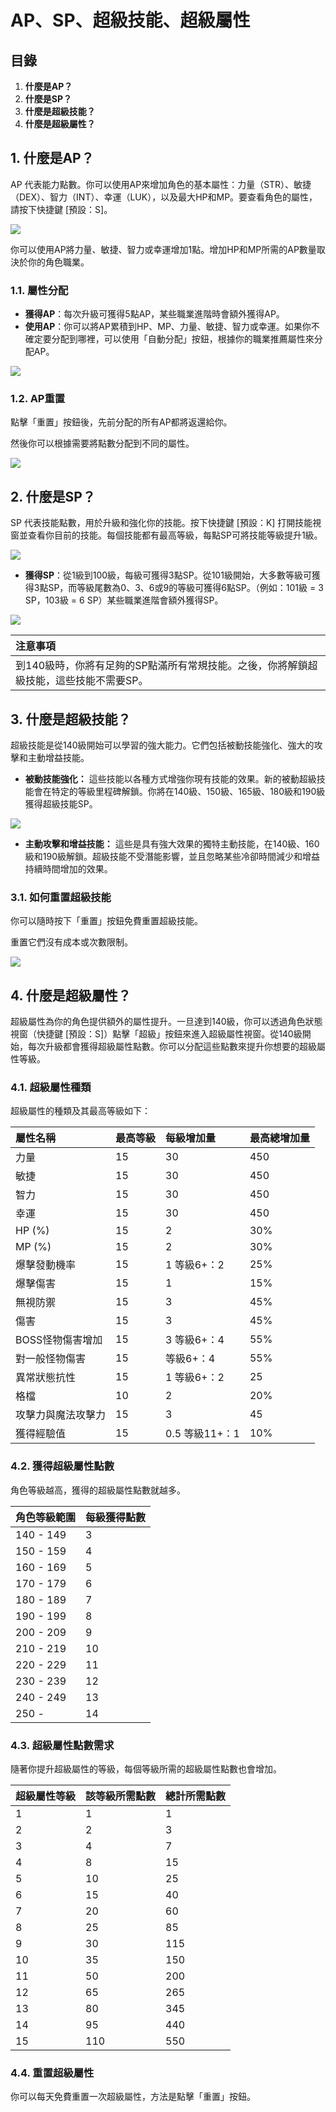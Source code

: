 # AP、SP、超級技能、超級屬性
## 目錄
1.  **什麼是AP？**
2.  **什麼是SP？**
3.  **什麼是超級技能？**
4.  **什麼是超級屬性？**
## 1. 什麼是AP？

AP 代表能力點數。你可以使用AP來增加角色的基本屬性：力量（STR）、敏捷（DEX）、智力（INT）、幸運（LUK），以及最大HP和MP。要查看角色的屬性，請按下快捷鍵 \[預設：S]。

![](/images/msn-101/beginners-guide/skill-and-rune/image_1747236301315_830.png)

你可以使用AP將力量、敏捷、智力或幸運增加1點。增加HP和MP所需的AP數量取決於你的角色職業。

### 1.1. 屬性分配
*   **獲得AP**：每次升級可獲得5點AP，某些職業進階時會額外獲得AP。
*   **使用AP**：你可以將AP累積到HP、MP、力量、敏捷、智力或幸運。如果你不確定要分配到哪裡，可以使用「自動分配」按鈕，根據你的職業推薦屬性來分配AP。

![](/images/msn-101/beginners-guide/skill-and-rune/image_1747236301315_731.png)

### 1.2. AP重置

點擊「重置」按鈕後，先前分配的所有AP都將返還給你。

然後你可以根據需要將點數分配到不同的屬性。

![](/images/msn-101/beginners-guide/skill-and-rune/image_1747236301315_311.png)

## 2. 什麼是SP？

SP 代表技能點數，用於升級和強化你的技能。按下快捷鍵 \[預設：K] 打開技能視窗並查看你目前的技能。每個技能都有最高等級，每點SP可將技能等級提升1級。

![](/images/msn-101/beginners-guide/skill-and-rune/image_1747236301315_175.png)

*   **獲得SP**：從1級到100級，每級可獲得3點SP。從101級開始，大多數等級可獲得3點SP，而等級尾數為0、3、6或9的等級可獲得6點SP。（例如：101級 = 3 SP，103級 = 6 SP）某些職業進階會額外獲得SP。

![](/images/msn-101/beginners-guide/skill-and-rune/image_1747236301316_95.png)

| 注意事項 |
|:---|
| 到140級時，你將有足夠的SP點滿所有常規技能。之後，你將解鎖超級技能，這些技能不需要SP。 |

## 3. 什麼是超級技能？

超級技能是從140級開始可以學習的強大能力。它們包括被動技能強化、強大的攻擊和主動增益技能。

*   **被動技能強化：** 這些技能以各種方式增強你現有技能的效果。新的被動超級技能會在特定的等級里程碑解鎖。你將在140級、150級、165級、180級和190級獲得超級技能SP。

![](/images/msn-101/beginners-guide/skill-and-rune/image_1747236301316_57.png)

*   **主動攻擊和增益技能：** 這些是具有強大效果的獨特主動技能，在140級、160級和190級解鎖。超級技能不受潛能影響，並且忽略某些冷卻時間減少和增益持續時間增加的效果。
### 3.1. 如何重置超級技能

你可以隨時按下「重置」按鈕免費重置超級技能。

重置它們沒有成本或次數限制。

![](/images/msn-101/beginners-guide/skill-and-rune/image_1747236301316_716.png)

## 4. 什麼是超級屬性？

超級屬性為你的角色提供額外的屬性提升。一旦達到140級，你可以透過角色狀態視窗（快捷鍵 \[預設：S]）點擊「超級」按鈕來進入超級屬性視窗。從140級開始，每次升級都會獲得超級屬性點數。你可以分配這些點數來提升你想要的超級屬性等級。

### 4.1. 超級屬性種類

超級屬性的種類及其最高等級如下：

| 屬性名稱 | 最高等級 | 每級增加量 | 最高總增加量 |
|:---|:---|:---|:---|
| 力量 | 15 | 30 | 450 |
| 敏捷 | 15 | 30 | 450 |
| 智力 | 15 | 30 | 450 |
| 幸運 | 15 | 30 | 450 |
| HP (%) | 15 | 2 | 30% |
| MP (%) | 15 | 2 | 30% |
| 爆擊發動機率 | 15 | 1 等級6+：2 | 25% |
| 爆擊傷害 | 15 | 1 | 15% |
| 無視防禦 | 15 | 3 | 45% |
| 傷害 | 15 | 3 | 45% |
| BOSS怪物傷害增加 | 15 | 3 等級6+：4 | 55% |
| 對一般怪物傷害 | 15 | 等級6+：4 | 55% |
| 異常狀態抗性 | 15 | 1 等級6+：2 | 25 |
| 格檔 | 10 | 2 | 20% |
| 攻擊力與魔法攻擊力 | 15 | 3 | 45 |
| 獲得經驗值 | 15 | 0.5 等級11+：1 | 10% |

### 4.2. 獲得超級屬性點數

角色等級越高，獲得的超級屬性點數就越多。

| 角色等級範圍 | 每級獲得點數 |
|:---|:---|
| 140 - 149 | 3 |
| 150 - 159 | 4 |
| 160 - 169 | 5 |
| 170 - 179 | 6 |
| 180 - 189 | 7 |
| 190 - 199 | 8 |
| 200 - 209 | 9 |
| 210 - 219 | 10 |
| 220 - 229 | 11 |
| 230 - 239 | 12 |
| 240 - 249 | 13 |
| 250 - | 14 |

### 4.3. 超級屬性點數需求

隨著你提升超級屬性的等級，每個等級所需的超級屬性點數也會增加。

| 超級屬性等級 | 該等級所需點數 | 總計所需點數 |
|:---|:---|:---|
| 1 | 1 | 1 |
| 2 | 2 | 3 |
| 3 | 4 | 7 |
| 4 | 8 | 15 |
| 5 | 10 | 25 |
| 6 | 15 | 40 |
| 7 | 20 | 60 |
| 8 | 25 | 85 |
| 9 | 30 | 115 |
| 10 | 35 | 150 |
| 11 | 50 | 200 |
| 12 | 65 | 265 |
| 13 | 80 | 345 |
| 14 | 95 | 440 |
| 15 | 110 | 550 |

### 4.4. 重置超級屬性

你可以每天免費重置一次超級屬性，方法是點擊「重置」按鈕。